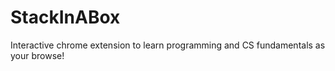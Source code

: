 # StackInABox
Interactive chrome extension to learn programming and CS fundamentals as your browse!
